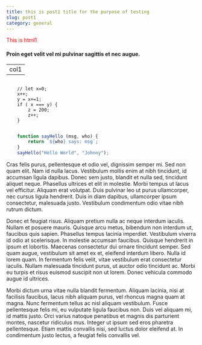 ```yaml
---
title: this is post1 title for the purpose of testing
slug: post1
category: general
---
```

<div style='color:red'>This is html1</div>

#### Proin eget velit vel mi pulvinar sagittis et nec augue. 

<table class = 'table'>
<tr>
    <td >col1</td>
</tr>
</table>

<pre><code class="language-javascript">
    // let x=0; 
    x++;
    y = x+=1;
    if ( x === y) {
        z = 200;
        z++;
    }

</code></pre>

```javascript
    function sayHello (msg, who) {
        return `${who} says: msg`;
    }
    sayHello("Hello World", "Johnny");
```


Cras felis purus, pellentesque et odio vel, dignissim semper mi. Sed non quam elit. Nam id nulla lacus. Vestibulum mollis enim at nibh tincidunt, id accumsan ligula dapibus. Donec sem justo, blandit et nulla sed, tincidunt aliquet neque. Phasellus ultrices et elit in molestie. Morbi tempus ut lacus vel efficitur. Aliquam erat volutpat. Duis pulvinar leo ut purus ullamcorper, nec cursus ligula hendrerit. Duis in diam dapibus, ullamcorper ipsum consectetur, malesuada justo. Vestibulum condimentum odio vitae nibh rutrum dictum.

Donec et feugiat risus. Aliquam pretium nulla ac neque interdum iaculis. Nullam et posuere mauris. Quisque arcu metus, bibendum non interdum ut, faucibus quis sapien. Phasellus tempus lacinia imperdiet. Vestibulum viverra id odio at scelerisque. In molestie accumsan faucibus. Quisque hendrerit in ipsum et lobortis. Maecenas consectetur dui ornare tincidunt semper. Sed quam augue, vestibulum sit amet ex et, eleifend interdum libero. Nulla id lorem quam. In fermentum felis velit, vitae vestibulum erat consectetur iaculis. Nullam malesuada tincidunt purus, ut auctor odio tincidunt ac. Morbi eu turpis et risus euismod suscipit non ut lorem. Donec vehicula commodo augue id ultrices.

Morbi dictum urna vitae nulla blandit fermentum. Aliquam lacinia, nisi at facilisis faucibus, lacus nibh aliquam purus, vel rhoncus magna quam at magna. Nunc fermentum tellus ac nisl aliquam vestibulum. Fusce pellentesque felis mi, eu vulputate ligula faucibus non. Duis vel aliquam mi, id mattis justo. Orci varius natoque penatibus et magnis dis parturient montes, nascetur ridiculus mus. Integer ut ipsum sed eros pharetra pellentesque. Etiam mattis convallis nisi, sed luctus dolor eleifend at. In condimentum justo lectus, a feugiat felis convallis vel.
